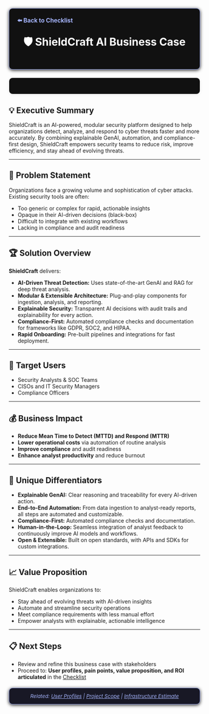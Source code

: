 <section style="border:1px solid #a5b4fc; border-radius:10px; margin:1.5em 0; box-shadow:0 2px 8px #222; padding:1.5em; background:#111; color:#fff;">
<div style="margin-bottom:1.5em;">
  <a href="./checklist.md" style="color:#a5b4fc; font-weight:bold; text-decoration:none; font-size:1.1em;">⬅️ Back to Checklist</a>
</div>
<h1 align="center" style="margin-top:0; font-size:2em;">🛡️ ShieldCraft AI Business Case</h1>
</section>
<section style="border:1px solid #e0e0e0; border-radius:10px; margin:1.5em 0; box-shadow:0 2px 8px #f0f0f0; padding:1.5em; background:#111; color:#fff;"></section>

## 💡 Executive Summary

ShieldCraft is an AI-powered, modular security platform designed to help organizations detect, analyze, and respond to cyber threats faster and more accurately. By combining explainable GenAI, automation, and compliance-first design, ShieldCraft empowers security teams to reduce risk, improve efficiency, and stay ahead of evolving threats.

***

## 🚩 Problem Statement

Organizations face a growing volume and sophistication of cyber attacks. Existing security tools are often:

*   Too generic or complex for rapid, actionable insights
*   Opaque in their AI-driven decisions (black-box)
*   Difficult to integrate with existing workflows
*   Lacking in compliance and audit readiness

***

## 🏆 Solution Overview

**ShieldCraft** delivers:

*   **AI-Driven Threat Detection:** Uses state-of-the-art GenAI and RAG for deep threat analysis.
*   **Modular & Extensible Architecture:** Plug-and-play components for ingestion, analysis, and reporting.
*   **Explainable Security:** Transparent AI decisions with audit trails and explainability for every action.
*   **Compliance-First:** Automated compliance checks and documentation for frameworks like GDPR, SOC2, and HIPAA.
*   **Rapid Onboarding:** Pre-built pipelines and integrations for fast deployment.

***

## 🎯 Target Users

*   Security Analysts & SOC Teams
*   CISOs and IT Security Managers
*   Compliance Officers

***

## 💰 Business Impact

*   **Reduce Mean Time to Detect (MTTD) and Respond (MTTR)**
*   **Lower operational costs** via automation of routine analysis
*   **Improve compliance** and audit readiness
*   **Enhance analyst productivity** and reduce burnout

***

## 💎 Unique Differentiators

*   **Explainable GenAI:** Clear reasoning and traceability for every AI-driven action.
*   **End-to-End Automation:** From data ingestion to analyst-ready reports, all steps are automated and customizable.
*   **Compliance-First:** Automated compliance checks and documentation.
*   **Human-in-the-Loop:** Seamless integration of analyst feedback to continuously improve AI models and workflows.
*   **Open & Extensible:** Built on open standards, with APIs and SDKs for custom integrations.

***

## 📈 Value Proposition

ShieldCraft enables organizations to:

*   Stay ahead of evolving threats with AI-driven insights
*   Automate and streamline security operations
*   Meet compliance requirements with less manual effort
*   Empower analysts with explainable, actionable intelligence

***

## 📋 Next Steps

*   Review and refine this business case with stakeholders
*   Proceed to: **User profiles, pain points, value proposition, and ROI articulated** in the [Checklist](./checklist.md)

<section style="border:1px solid #a5b4fc; border-radius:10px; margin:1.5em 0; box-shadow:0 2px 8px #222; padding:1em; background:#181825; color:#a5b4fc; font-size:0.95em; text-align:center;">
  <em>Related: <a href="./user_profiles.md" style="color:#a5b4fc;">User Profiles</a> | <a href="./project_scope.md" style="color:#a5b4fc;">Project Scope</a> | <a href="./infra_estimate.md" style="color:#a5b4fc;">Infrastructure Estimate</a></em>
</section>